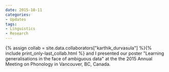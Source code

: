 ```yaml
---
date: 2015-10-11
categories:
- Updates
tags:
- Linguistics
- Research
---
```


<p>
{% assign collab = site.data.collaborators["karthik_durvasula"] %}{% include print_only-last_collab.html %} 
and I presented our poster "Learning generalisations in the face of ambiguous data" at the the 2015 Annual Meeting on Phonology in Vancouver, BC, Canada.
</p>